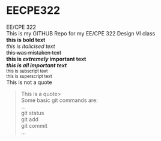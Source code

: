 # EECPE322
EE/CPE 322  
This is my GITHUB Repo for my EE/CPE 322 Design VI class  
**this is bold text**  
*this is italicised text*  
~~this was mistaken text~~  
**this is _extremely_ important text**  
***this is all important text***  
<sub>this is subscript text</sub>  
<sup>this is superscript text</sup>  
This is not a quote  
>This is a quote>  
Some basic git commands are:  
...  
git status  
git add  
git commit  
...
